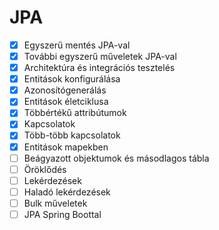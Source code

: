 # JPA

* [x] Egyszerű mentés JPA-val
* [x] További egyszerű műveletek JPA-val
* [x] Architektúra és integrációs tesztelés
* [x] Entitások konfigurálása
* [x] Azonosítógenerálás
* [x] Entitások életciklusa
* [x] Többértékű attribútumok
* [x] Kapcsolatok
* [x] Több-több kapcsolatok
* [x] Entitások mapekben
* [ ] Beágyazott objektumok és másodlagos tábla
* [ ] Öröklődés
* [ ] Lekérdezések
* [ ] Haladó lekérdezések
* [ ] Bulk műveletek
* [ ] JPA Spring Boottal